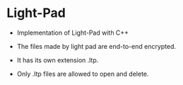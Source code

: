 # Light-Pad

- Implementation of Light-Pad with C++

- The files made by light pad are end-to-end encrypted.

- It has its own extension .ltp.

- Only .ltp files are allowed to open and delete.

